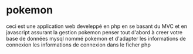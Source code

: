 # pokemon
ceci est une application web  develeppé en php en se basant du MVC et en javascript assurant la gestion pokemon
penser tout d'abord à creer votre base de données mysql nommé pokemon et d'adapter les informations de connexion  les informations de connexion dans le ficher php 
